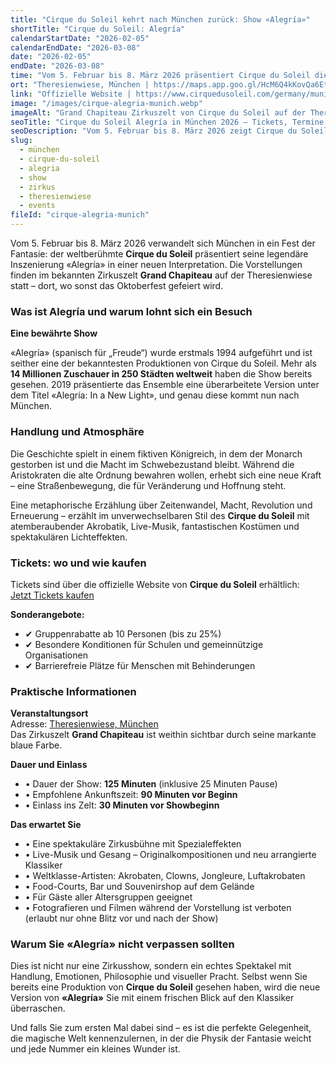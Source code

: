 ```yaml
---
title: "Cirque du Soleil kehrt nach München zurück: Show «Alegría»"
shortTitle: "Cirque du Soleil: Alegría"
calendarStartDate: "2026-02-05"
calendarEndDate: "2026-03-08"
date: "2026-02-05"
endDate: "2026-03-08"
time: "Vom 5. Februar bis 8. März 2026 präsentiert Cirque du Soleil die Show «Alegría» in München"
ort: "Theresienwiese, München | https://maps.app.goo.gl/HcM6Q4kKovQa6Ett5?utm_source=munchen-vesti&utm_medium=referral&utm_campaign=maps_link&utm_content=address"
link: "Offizielle Website | https://www.cirquedusoleil.com/germany/munich/alegria/buy-tickets?utm_source=munchen-vesti&utm_medium=referral&utm_campaign=cirque-alegria_munich&utm_content=body_link"
image: "/images/cirque-alegria-munich.webp"
imageAlt: "Grand Chapiteau Zirkuszelt von Cirque du Soleil auf der Theresienwiese in München"
seoTitle: "Cirque du Soleil Alegría in München 2026 — Tickets, Termine und Programm"
seoDescription: "Vom 5. Februar bis 8. März 2026 zeigt Cirque du Soleil die Show «Alegría» im Grand Chapiteau auf der Theresienwiese in München."
slug:
  - münchen
  - cirque-du-soleil
  - alegria
  - show
  - zirkus
  - theresienwiese
  - events
fileId: "cirque-alegria-munich"
---
```


Vom 5. Februar bis 8. März 2026 verwandelt sich München in ein Fest der Fantasie: der weltberühmte **Cirque du Soleil** präsentiert seine legendäre Inszenierung «Alegría» in einer neuen Interpretation. Die Vorstellungen finden im bekannten Zirkuszelt **Grand Chapiteau** auf der Theresienwiese statt – dort, wo sonst das Oktoberfest gefeiert wird.

### Was ist Alegría und warum lohnt sich ein Besuch
**Eine bewährte Show**

«Alegría» (spanisch für „Freude“) wurde erstmals 1994 aufgeführt und ist seither eine der bekanntesten Produktionen von Cirque du Soleil. Mehr als **14 Millionen Zuschauer in 250 Städten weltweit** haben die Show bereits gesehen. 2019 präsentierte das Ensemble eine überarbeitete Version unter dem Titel «Alegría: In a New Light», und genau diese kommt nun nach München.

### Handlung und Atmosphäre
Die Geschichte spielt in einem fiktiven Königreich, in dem der Monarch gestorben ist und die Macht im Schwebezustand bleibt. Während die Aristokraten die alte Ordnung bewahren wollen, erhebt sich eine neue Kraft – eine Straßenbewegung, die für Veränderung und Hoffnung steht.  

Eine metaphorische Erzählung über Zeitenwandel, Macht, Revolution und Erneuerung – erzählt im unverwechselbaren Stil des **Cirque du Soleil** mit atemberaubender Akrobatik, Live-Musik, fantastischen Kostümen und spektakulären Lichteffekten.

### Tickets: wo und wie kaufen

Tickets sind über die offizielle Website von **Cirque du Soleil** erhältlich:  
[Jetzt Tickets kaufen](https://www.cirquedusoleil.com/germany/munich/alegria/buy-tickets?utm_source=munchen-vesti&utm_medium=referral&utm_campaign=cirque-alegria_munich&utm_content=body_link)  

**Sonderangebote:**  
- ✔ Gruppenrabatte ab 10 Personen (bis zu 25%)  
- ✔ Besondere Konditionen für Schulen und gemeinnützige Organisationen  
- ✔ Barrierefreie Plätze für Menschen mit Behinderungen  

### Praktische Informationen

**Veranstaltungsort**  
Adresse: [Theresienwiese, München](https://maps.app.goo.gl/HcM6Q4kKovQa6Ett5?utm_source=munchen-vesti&utm_medium=referral&utm_campaign=maps_link&utm_content=address)  
Das Zirkuszelt **Grand Chapiteau** ist weithin sichtbar durch seine markante blaue Farbe.

**Dauer und Einlass**  
- • Dauer der Show: **125 Minuten** (inklusive 25 Minuten Pause)  
- • Empfohlene Ankunftszeit: **90 Minuten vor Beginn**  
- • Einlass ins Zelt: **30 Minuten vor Showbeginn**  

**Das erwartet Sie**  
- • Eine spektakuläre Zirkusbühne mit Spezialeffekten  
- • Live-Musik und Gesang – Originalkompositionen und neu arrangierte Klassiker  
- • Weltklasse-Artisten: Akrobaten, Clowns, Jongleure, Luftakrobaten  
- • Food-Courts, Bar und Souvenirshop auf dem Gelände  
- • Für Gäste aller Altersgruppen geeignet  
- • Fotografieren und Filmen während der Vorstellung ist verboten (erlaubt nur ohne Blitz vor und nach der Show)  

### Warum Sie «Alegría» nicht verpassen sollten
Dies ist nicht nur eine Zirkusshow, sondern ein echtes Spektakel mit Handlung, Emotionen, Philosophie und visueller Pracht. Selbst wenn Sie bereits eine Produktion von **Cirque du Soleil** gesehen haben, wird die neue Version von **«Alegría»** Sie mit einem frischen Blick auf den Klassiker überraschen.  

Und falls Sie zum ersten Mal dabei sind – es ist die perfekte Gelegenheit, die magische Welt kennenzulernen, in der die Physik der Fantasie weicht und jede Nummer ein kleines Wunder ist.

